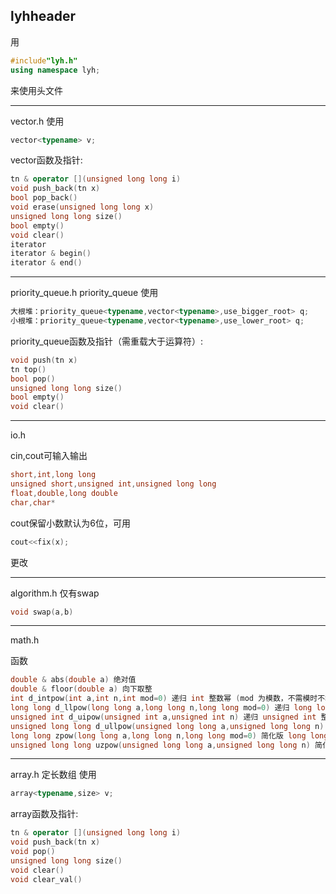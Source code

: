 ## lyhheader
用
```cpp
#include"lyh.h"
using namespace lyh;
```
来使用头文件

---
vector.h
使用
```cpp
vector<typename> v;
```
vector函数及指针:
```cpp
tn & operator [](unsigned long long i)
void push_back(tn x)
bool pop_back()
void erase(unsigned long long x)
unsigned long long size()
bool empty()
void clear()
iterator
iterator & begin()
iterator & end()
```
---
priority_queue.h
priority_queue 使用
```cpp
大根堆：priority_queue<typename,vector<typename>,use_bigger_root> q;
小根堆：priority_queue<typename,vector<typename>,use_lower_root> q;
```
priority_queue函数及指针（需重载大于运算符）:
```cpp
void push(tn x)
tn top()
bool pop()
unsigned long long size()
bool empty()
void clear()
```
---
io.h

cin,cout可输入输出
```cpp
short,int,long long
unsigned short,unsigned int,unsigned long long
float,double,long double
char,char*
```
cout保留小数默认为6位，可用
```cpp
cout<<fix(x);
```
更改

---
algorithm.h 仅有swap
```cpp
void swap(a,b)
```
---
math.h

函数
```cpp
double & abs(double a) 绝对值
double & floor(double a) 向下取整
int d_intpow(int a,int n,int mod=0) 递归 int 整数幂 (mod 为模数，不需模时不填，下同)
long long d_llpow(long long a,long long n,long long mod=0) 递归 long long 整数幂
unsigned int d_uipow(unsigned int a,unsigned int n) 递归 unsigned int 整数幂
unsigned long long d_ullpow(unsigned long long a,unsigned long long n) 递归 unsigned long long 整数幂
long long zpow(long long a,long long n,long long mod=0) 简化版 long long 幂
unsigned long long uzpow(unsigned long long a,unsigned long long n) 简化版 unsigned long long 幂
```
---
array.h
定长数组
使用
```cpp
array<typename,size> v;
```
array函数及指针:
```cpp
tn & operator [](unsigned long long i)
void push_back(tn x)
void pop()
unsigned long long size()
void clear()
void clear_val()
```